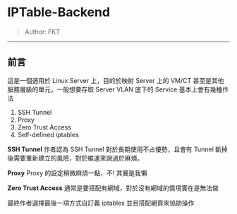 # IPTable-Backend

> Author: FKT

---

## 前言

這是一個適用於 Linux Server 上，目的於映射 Server 上的 VM/CT 甚至是其他服務層級的單元，一般想要存取 Server VLAN 底下的 Service 基本上會有幾種作法

1. SSH Tunnel
2. Proxy
3. Zero Trust Access
4. Self-defined iptables

**SSH Tunnel**
作者認為 SSH Tunnel 對於長期使用不占優勢，且會有 Tunnel 斷掉後需要重新建立的風險，對於維運來說過於麻煩。

**Proxy**
Proxy 的設定稍微麻煩一點，不! 其實是我懶

**Zero Trust Access**
通常是要搭配有網域，對於沒有網域的情境實在是無法做

最終作者選擇最後一項方式自訂義 iptables 並且搭配網頁來協助操作

